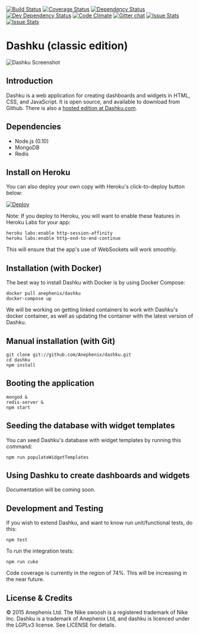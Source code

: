 [![Build Status](https://travis-ci.org/dashku/dashku.svg)](https://travis-ci.org/dashku/dashku)
[![Coverage Status](https://coveralls.io/repos/dashku/dashku/badge.svg?branch=master)](https://coveralls.io/r/dashku/dashku?branch=master)
[![Dependency Status](https://david-dm.org/dashku/dashku.svg)](https://david-dm.org/dashku/dashku)
[![Dev Dependency Status](https://david-dm.org/dashku/dashku/dev-status.svg)](https://david-dm.org/dashku/dashku#info=devDependencies)
[![Code Climate](https://codeclimate.com/github/dashku/dashku.svg)](https://codeclimate.com/github/dashku/dashku)
[![Gitter chat](https://badges.gitter.im/dashku/dashku.svg)](https://gitter.im/dashku/dashku)
[![Issue Stats](http://issuestats.com/github/dashku/dashku/badge/pr)](http://issuestats.com/github/dashku/dashku)
[![Issue Stats](http://issuestats.com/github/dashku/dashku/badge/issue)](http://issuestats.com/github/dashku/dashku)

Dashku (classic edition)
===

![Dashku Screenshot](https://raw.github.com/dashku/dashku/master/dashku-screenshot.png)

Introduction
---

Dashku is a web application for creating dashboards and widgets in HTML, CSS, and JavaScript. It is open source, and available to download from Github. There is also a [hosted edition at Dashku.com](https://dashku.com).

Dependencies
---

- Node.js (0.10)
- MongoDB
- Redis

Install on Heroku
---

You can also deploy your own copy with Heroku's click-to-deploy button below:

[![Deploy](https://www.herokucdn.com/deploy/button.svg)](https://www.heroku.com/deploy/?template=https://github.com/anephenix/dashku)

Note: If you deploy to Heroku, you will want to enable these features in Heroku Labs for your app:
    
    heroku labs:enable http-session-affinity
    heroku labs:enable http-end-to-end-continue

This will ensure that the app's use of WebSockets will work smoothly.

Installation (with Docker)
---

The best way to install Dashku with Docker is by using Docker Compose:

    docker pull anephenix/dashku
    docker-compose up

We will be working on getting linked containers to work with Dashku's docker container, as well as updating the container with the latest version of Dashku.

Manual installation (with Git)
---

    git clone git://github.com/Anephenix/dashku.git
    cd dashku
    npm install

Booting the application
---

    mongod &
    redis-server &
    npm start

Seeding the database with widget templates
---

You can seed Dashku's database with widget templates by running this command:

    npm run populateWidgetTemplates

Using Dashku to create dashboards and widgets
---

Documentation will be coming soon.

Development and Testing
---

If you wish to extend Dashku, and want to know run unit/functional tests, do this:

    npm test

To run the integration tests:

    npm run cuke

Code coverage is currently in the region of 74%. This will be increasing in the near future.

License & Credits
---

&copy; 2015 Anephenix Ltd. The Nike swoosh is a registered trademark of Nike Inc. Dashku is a trademark of Anephenix Ltd, and dashku is licenced under the LGPLv3 license. See LICENSE for details.
